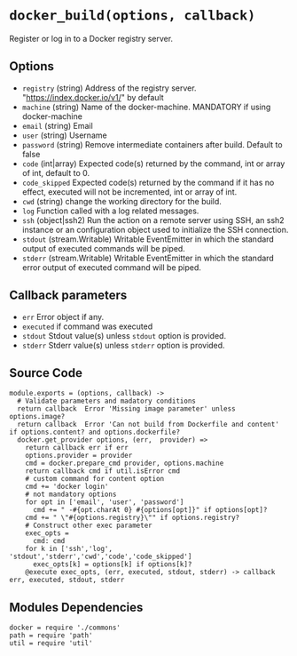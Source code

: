 
# `docker_build(options, callback)`

Register or log in to a Docker registry server.

## Options

*   `registry` (string)
    Address of the registry server. "https://index.docker.io/v1/" by default
*   `machine` (string)
    Name of the docker-machine. MANDATORY if using docker-machine
*   `email` (string)
    Email
*   `user` (string)
    Username
*   `password` (string)
    Remove intermediate containers after build. Default to false
*   `code`   (int|array)
    Expected code(s) returned by the command, int or array of int, default to 0.
*   `code_skipped`
    Expected code(s) returned by the command if it has no effect, executed will
    not be incremented, int or array of int.
*   `cwd` (string)
    change the working directory for the build.
*   `log`
    Function called with a log related messages.
*   `ssh` (object|ssh2)
    Run the action on a remote server using SSH, an ssh2 instance or an
    configuration object used to initialize the SSH connection.
*   `stdout` (stream.Writable)
    Writable EventEmitter in which the standard output of executed commands will
    be piped.
*   `stderr` (stream.Writable)
    Writable EventEmitter in which the standard error output of executed command
    will be piped.

## Callback parameters

*   `err`
    Error object if any.
*   `executed`
    if command was executed
*   `stdout`
    Stdout value(s) unless `stdout` option is provided.
*   `stderr`
    Stderr value(s) unless `stderr` option is provided.

## Source Code

    module.exports = (options, callback) ->
      # Validate parameters and madatory conditions
      return callback  Error 'Missing image parameter' unless options.image?
      return callback  Error 'Can not build from Dockerfile and content' if options.content? and options.dockerfile?
      docker.get_provider options, (err,  provider) =>
        return callback err if err
        options.provider = provider
        cmd = docker.prepare_cmd provider, options.machine
        return callback cmd if util.isError cmd
        # custom command for content option
        cmd += 'docker login'
        # not mandatory options
        for opt in ['email', 'user', 'password']
          cmd += " -#{opt.charAt 0} #{options[opt]}" if options[opt]?
        cmd += " \"#{options.registry}\"" if options.registry?
        # Construct other exec parameter
        exec_opts =
          cmd: cmd
        for k in ['ssh','log', 'stdout','stderr','cwd','code','code_skipped']
          exec_opts[k] = options[k] if options[k]?
        @execute exec_opts, (err, executed, stdout, stderr) -> callback err, executed, stdout, stderr

## Modules Dependencies

    docker = require './commons'
    path = require 'path'
    util = require 'util'
